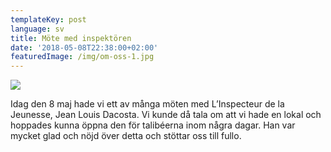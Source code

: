 ```yaml
---
templateKey: post
language: sv
title: Möte med inspektören
date: '2018-05-08T22:38:00+02:00'
featuredImage: /img/om-oss-1.jpg
---
```

![](/img/om-oss-1.jpg)

Idag den 8 maj hade vi ett av många möten med L’Inspecteur de la Jeunesse, Jean Louis Dacosta. Vi kunde då tala om att vi hade en lokal och hoppades kunna öppna den för talibéerna inom några dagar. Han var mycket glad och nöjd över detta och stöttar oss till fullo.
